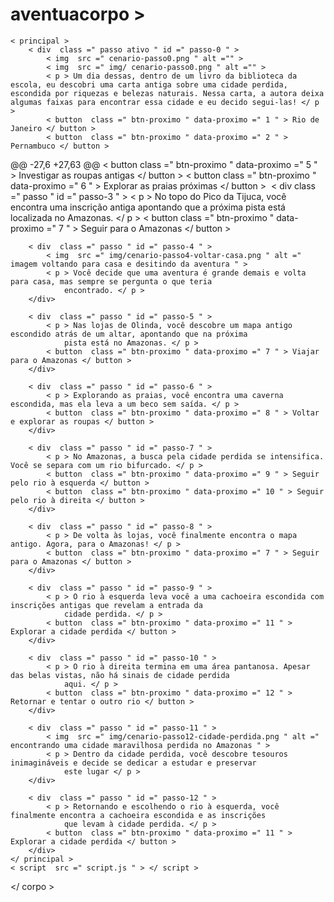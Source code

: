 # aventuacorpo >
    < principal >
        < div  class =" passo ativo " id =" passo-0 " >
            < img  src =" cenario-passo0.png " alt ="" >
            < img  src =" img/ cenario-passo0.png " alt ="" >
            < p > Um dia dessas, dentro de um livro da biblioteca da escola, eu descobri uma carta antiga sobre uma cidade perdida, escondida por riquezas e belezas naturais. Nessa carta, a autora deixa algumas faixas para encontrar essa cidade e eu decido segui-las! </ p >
            < button  class =" btn-proximo " data-proximo =" 1 " > Rio de Janeiro </ button >
            < button  class =" btn-proximo " data-proximo =" 2 " > Pernambuco </ button >
@@ -27,6 +27,63 @@
            < button  class =" btn-proximo " data-proximo =" 5 " > Investigar as roupas antigas </ button >
            < button  class =" btn-proximo " data-proximo =" 6 " > Explorar as praias próximas </ button >
        </div>​​
        < div  class =" passo " id =" passo-3 " >
            < p > No topo do Pico da Tijuca, você encontra uma inscrição antiga apontando que a próxima pista está
                localizada no Amazonas. </ p >
            < button  class =" btn-proximo " data-proximo =" 7 " > Seguir para o Amazonas </ button >
        </div>​​

        < div  class =" passo " id =" passo-4 " >
            < img  src =" img/cenario-passo4-voltar-casa.png " alt =" imagem voltando para casa e desitindo da aventura " >
            < p > Você decide que uma aventura é grande demais e volta para casa, mas sempre se pergunta o que teria
                encontrado. </ p >
        </div>​​

        < div  class =" passo " id =" passo-5 " >
            < p > Nas lojas de Olinda, você descobre um mapa antigo escondido atrás de um altar, apontando que na próxima
                pista está no Amazonas. </ p >
            < button  class =" btn-proximo " data-proximo =" 7 " > Viajar para o Amazonas </ button >
        </div>​​

        < div  class =" passo " id =" passo-6 " >
            < p > Explorando as praias, você encontra uma caverna escondida, mas ela leva a um beco sem saída. </ p >
            < button  class =" btn-proximo " data-proximo =" 8 " > Voltar e explorar as roupas </ button >
        </div>​​

        < div  class =" passo " id =" passo-7 " >
            < p > No Amazonas, a busca pela cidade perdida se intensifica. Você se separa com um rio bifurcado. </ p >
            < button  class =" btn-proximo " data-proximo =" 9 " > Seguir pelo rio à esquerda </ button >
            < button  class =" btn-proximo " data-proximo =" 10 " > Seguir pelo rio à direita </ ​​button >
        </div>​​

        < div  class =" passo " id =" passo-8 " >
            < p > De volta às lojas, você finalmente encontra o mapa antigo. Agora, para o Amazonas! </ p >
            < button  class =" btn-proximo " data-proximo =" 7 " > Seguir para o Amazonas </ button >
        </div>​​

        < div  class =" passo " id =" passo-9 " >
            < p > O rio à esquerda leva você a uma cachoeira escondida com inscrições antigas que revelam a entrada da
                cidade perdida. </ p >
            < button  class =" btn-proximo " data-proximo =" 11 " > Explorar a cidade perdida </ button >
        </div>​​

        < div  class =" passo " id =" passo-10 " >
            < p > O rio à direita termina em uma área pantanosa. Apesar das belas vistas, não há sinais de cidade perdida
                aqui. </ p >
            < button  class =" btn-proximo " data-proximo =" 12 " > Retornar e tentar o outro rio </ button >
        </div>​​

        < div  class =" passo " id =" passo-11 " >
            < img  src =" img/cenario-passo12-cidade-perdida.png " alt =" encontrando uma cidade maravilhosa perdida no Amazonas " >
            < p > Dentro da cidade perdida, você descobre tesouros inimagináveis ​​e decide se dedicar a estudar e preservar
                este lugar </ p >
        </div>​​

        < div  class =" passo " id =" passo-12 " >
            < p > Retornando e escolhendo o rio à esquerda, você finalmente encontra a cachoeira escondida e as inscrições
                que levam à cidade perdida. </ p >
            < button  class =" btn-proximo " data-proximo =" 11 " > Explorar a cidade perdida </ button >
        </div>​​
    </ principal >
    < script  src =" script.js " > </ script >
</ corpo >
